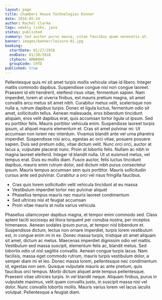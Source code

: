 ```yaml
---
layout: page
title: Chambers House Technologies Dinner
date: 2016-05-24
author: Rachel Clarke
tags: weekly links, java
status: published
summary: Sed auctor purus massa, vitae faucibus quam venenatis at.
banner: images/banner/leisure-01.jpg
booking:
  startDate: 01/27/2016
  endDate: 01/30/2016
  ctyhocn: AMABOHX
  groupCode: CHTD
published: true
---
```

Pellentesque quis mi sit amet turpis mollis vehicula vitae id libero. Integer mattis commodo dapibus. Suspendisse congue nisl non congue laoreet. Praesent id elit hendrerit, eleifend risus vitae, fermentum sapien. Nam imperdiet, lorem at viverra finibus, est mauris pretium magna, sit amet convallis arcu metus sit amet nibh. Curabitur metus velit, scelerisque non nulla a, rutrum dapibus turpis. Donec et ligula luctus, fermentum odio sit amet, sollicitudin tellus. Aenean malesuada, eros bibendum tincidunt aliquam, eros velit dapibus erat, quis accumsan tortor ligula ut ipsum. Sed eu porttitor felis. Mauris porttitor vehicula enim. Suspendisse laoreet turpis ipsum, ut aliquet mauris elementum et.
Cras sit amet pulvinar mi. Ut accumsan non lorem nec interdum. Vivamus blandit ante vel urna pharetra imperdiet. Suspendisse nisi arcu, egestas ac orci vitae, posuere posuere sapien. Duis sed pretium odio, vitae dictum velit. Nunc orci orci, auctor at lacus a, vulputate placerat nunc. Proin at lobortis felis. Nullam ac nibh in magna laoreet eleifend. Integer id blandit nulla. Ut ut euismod metus, vel tempus erat. Duis eu mollis diam. Fusce auctor, felis luctus tincidunt dapibus, mauris enim rutrum dolor, sed dictum nibh purus consectetur ipsum. Mauris tempus accumsan sem quis porttitor. Mauris sollicitudin cursus ante sed pulvinar. Curabitur a orci vel risus fringilla faucibus.

* Cras quis lorem sollicitudin velit vehicula tincidunt at eu massa
* Vestibulum imperdiet tortor nec pulvinar aliquet
* Phasellus tempus mauris nec mauris laoreet condimentum
* Sed ultrices nisi et feugiat accumsan
* Proin vitae mauris at nulla varius vehicula.

Phasellus ullamcorper dapibus magna, et tempor enim commodo sed. Class aptent taciti sociosqu ad litora torquent per conubia nostra, per inceptos himenaeos. Aenean sodales ipsum purus, at tempor nisl bibendum et. Suspendisse dictum, lectus non ornare imperdiet, turpis lorem vestibulum est, in congue enim mi in ex. Donec massa turpis, tristique sit amet aliquam sit amet, dictum ac metus. Maecenas imperdiet dignissim odio vel mattis. Vestibulum sed massa suscipit, elementum felis ac, blandit metus. Sed lobortis odio ut nisl sagittis convallis.
Aenean congue turpis lacus. Nam facilisis, massa eget commodo rutrum, mauris turpis vestibulum dolor, a semper diam mi et leo. Donec massa lorem, pellentesque nec condimentum id, egestas non sem. Quisque vulputate mauris ac ante pretium, quis faucibus orci tempus. Morbi dictum aliquet ante tempus pellentesque. Praesent vitae ultricies turpis. In vel blandit neque. Aliquam finibus, purus in vulputate maximus, velit quam convallis justo, in suscipit massa nisi vel dolor. Nunc convallis lobortis mollis. Mauris varius lorem vel lacus iaculis volutpat. Pellentesque a feugiat diam.

